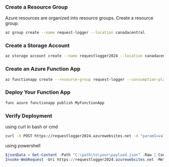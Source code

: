 ### Create a Resource Group
Azure resources are organized into resource groups. Create a resource group:
```bash
az group create --name request-logger --location canadacentral
```
### Create a Storage Account
```bash
az storage account create --name requestlogger2024 --location canadacentral --resource-group request-logger --sku Standard_LRS
```
### Create an Azure Function App
```bash
az functionapp create --resource-group request-logger --consumption-plan-location canadacentral --runtime dotnet --functions-version 4 --name requestlogger2024 --storage-account requestlogger2024
```
### Deploy Your Function App
```bash
func azure functionapp publish MyFunctionApp
```
### Verify Deployment
using curl in bash or cmd
```bash
curl -X POST https://requestlogger2024.azurewebsites.net -d "param1=value1&param2=value2"
```
using powershell
```powershell
$jsonData = Get-Content -Path "C:\path\to\your\payload.json" -Raw | ConvertFrom-Json
Invoke-WebRequest -Uri https://requestlogger2024.azurewebsites.net -Method POST -Body ($jsonData | ConvertTo-Json) -ContentType "application/json"
```
